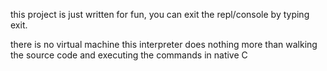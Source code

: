 this project is just written for fun, you can exit the repl/console by typing exit.

there is no virtual machine this interpreter does nothing more than walking the source code and executing the commands in native C 
